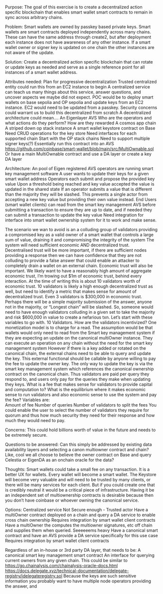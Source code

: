 Purpose: 
The goal of this exercise is to create a decentralized action specific blockchain that enables smart wallet smart contracts to remain in sync across arbitrary chains.

Problem:
Smart wallets are owned by passkey based private keys. Smart wallets are smart contracts deployed independently across many chains. These can have the same address through create2, but after deployment each instance does not have awareness of any other instance. If a smart wallet owner or signer key is updated on one chain the other instances are not aware of the update. 

Solution: 
Create a decentralized action specific blockchain that can rotate or update keys as needed and serve as a single reference point for all instances of a smart wallet address. 

Attributes needed:
Plan for progressive decentralization
Trusted centralized entity could run this from an EC2 instance to begin
A centralized service can teach us many things about this service, answer questions, and uncover aspects we maybe did not expect.
POC would be to deploy smart wallets on base sepolia and OP sepolia and update keys from an EC2 instance. EC2 would need to be updated from a passkey. 
Security concerns could warrant us to build this decentralized from scratch
A decentralized architecture could mean….
An Eigenlayer AVS
Who are the operators and what actions do they perform? 
How are they rewarded
A cosmos app chain
A striped down op stack instance
A smart wallet keystore contract on Base
Need CRUD operations for the key store
Need interfaces for each supported chain
Start with the OP stack chains
Need to support multiple signer keys(?)
Essentially run this contract into an AVS
https://github.com/coinbase/smart-wallet/blob/main/src/MultiOwnable.sol
Or have a main MultiOwnable contract and use a DA layer or create a key DA layer

Architecture: 
An pool of Eigen registered AVS operators are running smart key management software
A user wants to update their keys for a given smart wallet address
Operators each submit and propose the provided key value
Upon a threshold being reached and key value accepted the value is updated in the shared state
If an operator submits a value that is different than the majority they will be slashed.
This prevents a single actor from accepting a new key value but providing their own value instead. 
End Users (smart wallet clients) can read from the smart key management AVS before submitting a transaction to ensure they are up to date, and if needed they can submit a transaction to update the key value 
Need integration for interface into smart wallet ownership system for it to work and make sense. 

The scenario we wan to avoid is an a colluding group of validators providing a compromised key as a valid owner of a smart wallet that controls a large sum of value, draining it and compromising the integrity of the system 
The system will need sufficient economic AND decentralized trust. 
Decentralised trust will be more important, if there are sufficient nodes providing a response then we can have confidence that they are not colluding to provide a false answer that could enable an attacker to completely drain a wallet on an external chain. 
Economic trust will also be important. We likely want to have a reasonably high amount of aggregate economic trust, I’m trowing out $1m of economic trust, behind every interaction. At the time of writing this is about 10 validators worth of economic trust. 
10 validators is likely a high enough decentralized trust as well, but need to identify a metric that makes sense for amount of decentralized trust. 
Even 3 validators is $300,000 in economic trust. 
Perhaps there will be a simple majority submission of the answer, anyone not in the majority, or “Longest chain” will be slashed. So, someone would need to have enough validators colluding in a given set to take the majority and risk $600,000 in value to create a nefarious txn. 
Let’s start with these variables to go with. 10 Validators. 
How are the validators incentivized?
One monetization model is to charge for a read. 
The assumption would be that wallets would only need to read from the Smart key management system if they are expecting an update on the canonical multiOwner instance. They can execute an operation on any chain without the need for the smart key management system 
However if there is a key added or rotated on the canonical chain, the external chains need to be able to query and update the key. 
This external functional should be callable by anyone willing to pay the fee to update the owner key. The only way to update the key is via the smart key management system which references the canonical ownership contract on the canonical chain. 
Thus validators are paid per query they respond to, and users only pay for the queries they make when updating they keys. 
What is a fee that makes sense for validators to provide capital and computation to? 
What is the equilibrium where it makes economic sense to run validators and also economic sense to use the system and pay the fee? 
Variables are:	
Amount of fee
Number of queries
Number of validators to split the fees
You could enable the user to select the number of validators they require for quorum and thus how much security they need for their response and how much they would need to pay. 

Concerns:
This could hold billions worth of value in the future and needs to be extremely secure. 

Questions to be answered: 
Can this simply be addressed by existing data availability layers and selecting a canon multiowner contract and chain? Like, cool we all choose to believe the owner contract on Base and query Celestia or EigenDA as an onchain oracle for the data? 



Thoughts:
Smart wallets could take a small fee on any transaction. It is a better UX for wallets. Every wallet will become a smart wallet. The Keystore will become very valuable and will need to be trusted by many clients, or there will be many services for each client. But if you could create one that is credibly neutral it would be a critical piece of infrastructure. 
Having it be an independent set of multiownership contracts is desirable because then you don’t have coinbase or whoever owning the canonical service. 

Options:
Centralized service
Not Secure enough - Trusted actor
Have a multiOwner contract deployed on a chain and query a DA service to enable cross chain ownership
Requires integration by smart wallet client contracts
Have a multiOwner the computes the multiowner signatures, etc off chain and supplies them when queried. 
Seeeeeems heavy
Have a canonical smart contract and have an AVS provide a DA service specifically for this use case
Requires integration by smart wallet client contracts

Regardless of an in-house or 3rd party DA layer, that needs to be:
 A canonical smart key management smart contract
An interface for querying current owners from any given chain.
This could be similar to
https://go.chainalysis.com/chainalysis-oracle-docs.html
https://docs.delegate.xyz/technical-documentation/delegate-registry/idelegateregistry.sol
Because the keys are such sensitive information you probably want to have multiple node operators providing the answer, and 




